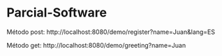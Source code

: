 # Parcial-Software

Método post: http://localhost:8080/demo/register?name=Juan&lang=ES

Método get: http://localhost:8080/demo/greeting?name=Juan
